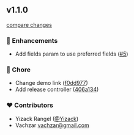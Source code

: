 
## v1.1.0

[compare changes](https://github.com/Yizack/instagram-feed/compare/v1.0.1...v1.1.0)

### 🚀 Enhancements

- Add fields param to use preferred fields ([#5](https://github.com/Yizack/instagram-feed/pull/5))

### 🏡 Chore

- Change demo link ([f0dd977](https://github.com/Yizack/instagram-feed/commit/f0dd977))
- Add release controller ([406a134](https://github.com/Yizack/instagram-feed/commit/406a134))

### ❤️ Contributors

- Yizack Rangel ([@Yizack](http://github.com/Yizack))
- Vachzar <vachzar@gmail.com>

